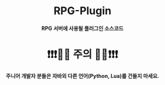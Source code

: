 <h1 align="middle">RPG-Plugin</h1>

<h4 align="middle">RPG 서버에 사용될 플러그인 소스코드</h4>


<h1 align="middle">❗❗❗🚫🚫 주의 🚫🚫❗❗❗</h1>
<h4 align="middle">주니어 개발자 분들은 자바외 다른 언어(Python, Lua)를 건들지 마세요.</h4>
